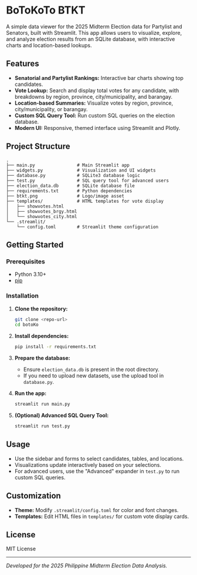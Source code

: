 # BoToKoTo BTKT

A simple data viewer for the 2025 Midterm Election data for Partylist and Senators, built with Streamlit. This app allows users to visualize, explore, and analyze election results from an SQLite database, with interactive charts and location-based lookups.

## Features

- **Senatorial and Partylist Rankings:** Interactive bar charts showing top candidates.
- **Vote Lookup:** Search and display total votes for any candidate, with breakdowns by region, province, city/municipality, and barangay.
- **Location-based Summaries:** Visualize votes by region, province, city/municipality, or barangay.
- **Custom SQL Query Tool:** Run custom SQL queries on the election database.
- **Modern UI:** Responsive, themed interface using Streamlit and Plotly.

## Project Structure

```
.
├── main.py                # Main Streamlit app
├── widgets.py             # Visualization and UI widgets
├── database.py            # SQLite3 database logic
├── test.py                # SQL query tool for advanced users
├── election_data.db       # SQLite database file
├── requirements.txt       # Python dependencies
├── btkt.png               # Logo/image asset
├── templates/             # HTML templates for vote display
│   ├── showvotes.html
│   ├── showvotes_brgy.html
│   └── showvotes_city.html
└── .streamlit/
    └── config.toml        # Streamlit theme configuration
```

## Getting Started

### Prerequisites

- Python 3.10+
- [pip](https://pip.pypa.io/en/stable/)

### Installation

1. **Clone the repository:**
    ```sh
    git clone <repo-url>
    cd botoKo
    ```

2. **Install dependencies:**
    ```sh
    pip install -r requirements.txt
    ```

3. **Prepare the database:**
    - Ensure `election_data.db` is present in the root directory.
    - If you need to upload new datasets, use the upload tool in `database.py`.

4. **Run the app:**
    ```sh
    streamlit run main.py
    ```

5. **(Optional) Advanced SQL Query Tool:**
    ```sh
    streamlit run test.py
    ```

## Usage

- Use the sidebar and forms to select candidates, tables, and locations.
- Visualizations update interactively based on your selections.
- For advanced users, use the "Advanced" expander in `test.py` to run custom SQL queries.

## Customization

- **Theme:** Modify `.streamlit/config.toml` for color and font changes.
- **Templates:** Edit HTML files in `templates/` for custom vote display cards.

## License

MIT License

---

*Developed for the 2025 Philippine Midterm Election Data Analysis.*